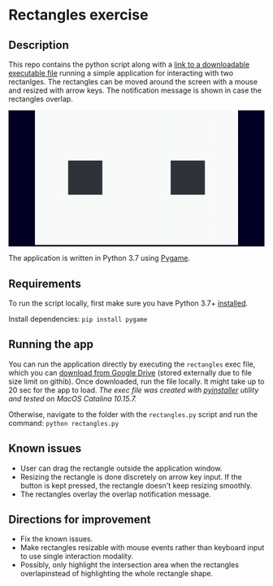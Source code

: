 # Rectangles exercise
## Description
This repo contains the python script along with a [link to a downloadable executable file](https://drive.google.com/file/d/1AvFMvsM9kbSJ0WEoxaZSdLYx9Gq14-MX/view?usp=sharing) running a simple application for interacting with two rectanlges.
The rectangles can be moved around the screen with a mouse and resized with arrow keys. The notification message is shown in case the rectangles overlap.

<div style="background:#010023;" align="center">
  <p>
  <img src="demo.gif" width="400" />
  </p>
</div>

The application is written in Python 3.7 using [Pygame](https://www.pygame.org/docs/).

## Requirements
To run the script locally, first make sure you have Python 3.7+ [installed](https://www.python.org/downloads/).

Install dependencies:
`pip install pygame`

## Running the app
You can run the application directly by executing the `rectangles` exec file, which you can [download from Google Drive](https://drive.google.com/file/d/1AvFMvsM9kbSJ0WEoxaZSdLYx9Gq14-MX/view?usp=sharing) (stored externally due to file size limit on githib). Once downloaded, run the file locally. It might take up to 20 sec for the app to load.
_The exec file was created with [pyinstaller](https://www.pyinstaller.org/) utility and tested on MacOS Catalina 10.15.7._

Otherwise, navigate to the folder with the `rectangles.py` script and run the command: `python rectangles.py`

## Known issues
* User can drag the rectangle outside the application window.
* Resizing the rectangle is done discretely on arrow key input. If the button is kept pressed, the rectangle doesn't keep resizing smoothly.
* The rectangles overlay the overlap notification message.

## Directions for improvement
* Fix the known issues.
* Make rectangles resizable with mouse events rather than keyboard input to use single interaction modality.
* Possibly, only highlight the intersection area when the rectangles overlapinstead of highlighting the whole rectangle shape.
